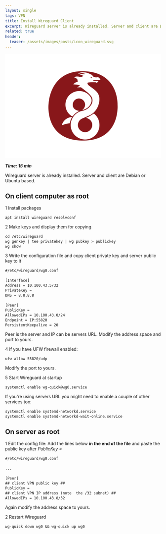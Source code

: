 ```yaml
---
layout: single
tags: VPN
title: Install Wireguard Client
excerpt: Wireguard server is already installed. Server and client are Debian or Ubuntu based.
related: true
header:
  teaser: /assets/images/posts/icon_wireguard.svg
---
```

![](/assets/images/posts/icon_wireguard.svg)

***Time: 15 min***

Wireguard server is already installed. Server and client are Debian or Ubuntu based.

## On client computer as root

1 Install packages

```shell
apt install wireguard resolvconf
```
2 Make keys and display them for copying
```shell
cd /etc/wireguard
wg genkey | tee privatekey | wg pubkey > publickey
wg show
```
3 Write the configuration file and copy client private key and server public key to it
```shell
#/etc/wireguard/wg0.conf

[Interface]
Address = 10.100.43.5/32
PrivateKey =
DNS = 8.8.8.8

[Peer]
PublicKey =
AllowedIPs = 10.100.43.0/24
Endpoint = IP:55820
PersistentKeepalive = 20
```
Peer is the server and IP can be servers URL. Modify the address space and port to yours.

4 If you have UFW firewall enabled:

```shell
ufw allow 55820/udp
```

Modify the port to yours.

5 Start Wireguard at startup

```shell
systemctl enable wg-quick@wg0.service
```
If you're using servers URL you might need to enable a couple of other services too:

```shell
systemctl enable systemd-networkd.service
systemctl enable systemd-networkd-wait-online.service
```

## On server as root

1 Edit the config file: Add the lines below **in the end of the file** and paste the public key after *PublicKey =*
```shell
#/etc/wireguard/wg0.conf

...

[Peer]
## client VPN public key ##
PublicKey =
## client VPN IP address (note  the /32 subnet) ##
AllowedIPs = 10.100.43.8/32
```

Again modify the address space to yours.

2 Restart Wireguard
```shell
wg-quick down wg0 && wg-quick up wg0
```
